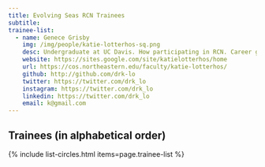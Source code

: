 ```yaml
---
title: Evolving Seas RCN Trainees
subtitle: 
trainee-list: 
  - name: Genece Grisby
    img: /img/people/katie-lotterhos-sq.png
    desc: Undergraduate at UC Davis. How participating in RCN. Career goals. [Email](jo@gmail.com) [Instagram](https://twitter.com/drk_lo) [Linkedin](https://twitter.com/drk_lo)
    website: https://sites.google.com/site/katielotterhos/home
    url: https://cos.northeastern.edu/faculty/katie-lotterhos/
    github: http://github.com/drk-lo
    twitter: https://twitter.com/drk_lo
    instagram: https://twitter.com/drk_lo
    linkedin: https://twitter.com/drk_lo
    email: k@gmail.com
---
```


## Trainees (in alphabetical order)

{% include list-circles.html items=page.trainee-list %}

